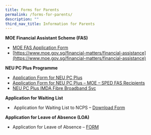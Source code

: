 ```yaml
---
title: Forms for Parents
permalink: /forms-for-parents/
description: ""
third_nav_title: Information for Parents
---
```

**MOE Financial Assistant Scheme (FAS)**

*   [MOE FAS Application Form](/files/MOE-FAS-Application-Form.pdf)
*   [https://www.moe.gov.sg/financial-matters/financial-assistance](https://www.moe.gov.sg/financial-matters/financial-assistance)

**NEU PC Plus Programme**

*   [Application Form for NEU PC Plus](/files/NPP-Application-Form-for-NON-MOE-SPED-FAS-1.pdf)
*   [Application Form for NEU PC Plus – MOE – SPED FAS Recipients](/files/NPP-Application-Form-for-MOE-SPED-FAS.pdf)
*   [NEU PC Plus IMDA Fibre Broadband Svc](/files/NEU-PC-Plus-IMDA-Fibre-Broadband-Svc.pdf)

**Application for Waiting List**

*    Application for Waiting List to NCPS – [Download Form](/files/Application-Form-for-Transfer-2022.pdf)

**Application for Leave of Absence (LOA)**

*   Application for Leave of Absence – [FORM](https://form.gov.sg/60b9973c3c599c0011f052a6)